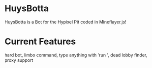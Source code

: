 # HuysBotta
HuysBotta is a Bot for the Hypixel Pit coded in Mineflayer.js! 

# Current Features
hard bot, limbo command, type anything with 'run <msg>', dead lobby finder, proxy support
